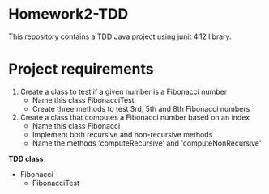 # Homework2-TDD
This repository contains a TDD Java project using junit 4.12 library.
# Project requirements
1. Create a class to test if a given number is a Fibonacci number
   - Name this class FibonacciTest
   - Create three methods to test 3rd, 5th and 8th Fibonacci numbers
2. Create a class that computes a Fibonacci number based on an index
   - Name this class Fibonacci
   - Implement both recursive and non-recursive methods 
   - Name the methods 'computeRecursive' and 'computeNonRecursive'
   
**TDD class**
- Fibonacci
  - FibonacciTest
